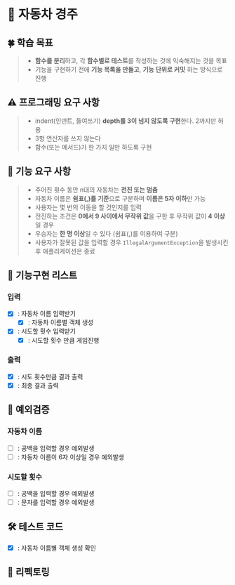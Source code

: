 # 🚗 자동차 경주

## 🍀 학습 목표
> - **함수를 분리**하고, 각 **함수별로 테스트**를 작성하는 것에 익숙해지는 것을 목표
> - 기능을 구현하기 전에 **기능 목록을 만들고**, **기능 단위로 커밋** 하는 방식으로 진행

## ⚠️ 프로그래밍 요구 사항
> - indent(인덴트, 들여쓰기) **depth를 3이 넘지 않도록 구현**한다. 2까지만 허용
> - 3항 연산자를 쓰지 않는다
> - 함수(또는 메서드)가 한 가지 일만 하도록 구현

## 🚀 기능 요구 사항
> - 주어진 횟수 동안 n대의 자동차는 **전진 또는 멈춤**
> - 자동차 이름은 **쉼표(,)를 기준**으로 구분하며 **이름은 5자 이하**만 가능
> - 사용자는 몇 번의 이동을 할 것인지를 입력
> - 전진하는 조건은 **0에서 9 사이에서 무작위 값**을 구한 후 무작위 값이 **4 이상**일 경우
> - 우승자는 **한 명 이상**일 수 있다 (쉼표(,)를 이용하여 구분)
> - 사용자가 잘못된 값을 입력할 경우 `IllegalArgumentException`을 발생시킨 후 애플리케이션은 종료

## 📗 기능구현 리스트

### 입력
- [X] : 자동차 이름 입력받기
  - [X] : 자동차 이름별 객체 생성
- [X] : 시도할 횟수 입력받기
  - [X] : 시도할 횟수 만큼 게임진행

### 출력
- [X] : 시도 횟수만큼 결과 출력
- [X] : 최종 결과 출력

## 📕 예외검증

### 자동차 이름
- [ ] : 공백을 입력할 경우 예외발생
- [ ] : 자동차 이름이 6자 이상일 경우 예외발생

### 시도할 횟수
- [ ] : 공백을 입력할 경우 예외발생
- [ ] : 문자를 입력할 경우 예외발생

## 🛠 테스트 코드
- [X] : 자동차 이름별 객체 생성 확인
## 📖 리펙토링
